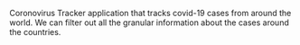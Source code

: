 Coronovirus Tracker application that tracks covid-19 cases from around the world. We can filter out all the granular information about the cases around the countries.
